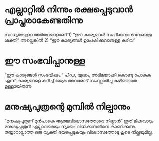 # എല്ലാറ്റിൽ നിന്നും രക്ഷപ്പെടുവാൻ പ്രാപ്തരാകേണ്ടതിന്നു
സാധ്യതയുള്ള അർത്ഥങ്ങളാണ് 1) “ഈ കാര്യങ്ങൾ സഹിക്കുവാൻ വേണ്ടത്ര ശക്തി” അല്ലെങ്കിൽ 2) “ഈ കാര്യങ്ങൾ ഉപേഷിക്കുവാനുള്ള കഴിവ്”
# ഈ സംഭവിപ്പാനുള്ള
“ഈ കാര്യങ്ങൾ സംഭവിക്കും.“ പീഡ, യുദ്ധം, അടിമയാക്കി കൊണ്ടു പോകുക എന്നീ കാര്യങ്ങളെ കുറിച്ച് യേശു അവരോട് സംസ്സാരിച്ചു കഴിഞ്ഞതേ ഉള്ളായിരുന്നു
# മനുഷ്യപുത്രന്റെ മുമ്പിൽ നില്പാനും
“മനുഷ്യപുത്രന് മുൻപാകെ ആത്മവിശ്വാസത്തോടെ നില്പാൻ” ഇത് മിക്കവാറും മനുഷ്യപുത്രൻ എല്ലാവരെയും ന്യായം വിധിക്കുന്നതിനെ കാണിക്കുന്നു. തയ്യാറാല്ലാത്ത ഒരു വ്യക്തി ഭയപ്പെടുകയും വിശ്വാസത്തോടു കൂടെ നില്ക്കയുമില്ല.
